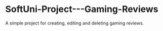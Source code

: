 # SoftUni-Project---Gaming-Reviews
A simple project for creating, editing and deleting gaming reviews.
